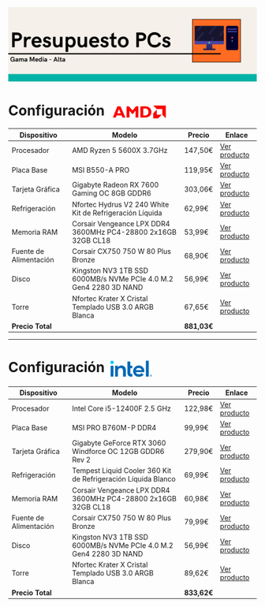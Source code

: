 ![header](imgs_presupuestos/Header.png)

# Configuración <img src="imgs_presupuestos/amd.png" alt="AMD Logo" width="108" style="vertical-align: middle; margin-left: 10px;"/>

| Dispositivo              | Modelo                                                                                                                                              | Precio   | Enlace                                                                                                                                                          |
|--------------------------|-----------------------------------------------------------------------------------------------------------------------------------------------------|----------|-----------------------------------------------------------------------------------------------------------------------------------------------------------------|
| Procesador               | AMD Ryzen 5 5600X 3.7GHz                                                                                                                            | 147,50€  | [Ver producto](https://www.pccomponentes.com/amd-ryzen-5-5600x-37ghz)                                                                                           |
| Placa Base               | MSI B550-A PRO                                                                                                                                      | 119,95€  | [Ver producto](https://www.pccomponentes.com/msi-b550-a-pro)                                                                                                    |
| Tarjeta Gráfica          | Gigabyte Radeon RX 7600 Gaming OC 8GB GDDR6                                                                                                        | 303,06€  | [Ver producto](https://www.pccomponentes.com/tarjeta-grafica-gigabyte-radeon-rx-7600-gaming-oc-8gb-gddr6)                                                       |
| Refrigeración            | Nfortec Hydrus V2 240 White Kit de Refrigeración Líquida                                                                                            | 62,99€   | [Ver producto](https://www.pccomponentes.com/nfortec-hydrus-v2-240-white-kit-de-refrigeracion-liquida)                                                          |
| Memoria RAM              | Corsair Vengeance LPX DDR4 3600MHz PC4-28800 2x16GB 32GB CL18                                                                                       | 53,99€   | [Ver producto](https://www.pccomponentes.com/corsair-vengeance-lpx-ddr4-3600mhz-pc4-28800-2x16gb-32gb-cl18)                                                     |
| Fuente de Alimentación   | Corsair CX750 750 W 80 Plus Bronze                                                                                                                  | 68,90€   | [Ver producto](https://www.pccomponentes.com/corsair-cx750-750-w-80-plus-bronze)                                                                                |
| Disco                    | Kingston NV3 1TB SSD 6000MB/s NVMe PCIe 4.0 M.2 Gen4 2280 3D NAND                                                                                  | 56,99€   | [Ver producto](https://www.pccomponentes.com/disco-duro-kingston-nv3-1tb-disco-ssd-6000mb-s-nvme-pcie-40-m2-gen4-2280-3d-nand)                                  |
| Torre                    | Nfortec Krater X Cristal Templado USB 3.0 ARGB Blanca                                                                                               | 67,65€   | [Ver producto](https://www.pccomponentes.com/nfortec-krater-x-cristal-templado-usb-30-argb-blanca)                                                              |
| **Precio Total**         |                                                                                                                                                     | **881,03€** |                                                                                                                                                                 |

---

# Configuración <img src="imgs_presupuestos/intel.png" alt="Intel Logo" width="85" style="vertical-align: middle; margin-left: 5px;"/>

| Dispositivo              | Modelo                                                                                                                                              | Precio   | Enlace                                                                                                                                                          |
|--------------------------|-----------------------------------------------------------------------------------------------------------------------------------------------------|----------|-----------------------------------------------------------------------------------------------------------------------------------------------------------------|
| Procesador               | Intel Core i5-12400F 2.5 GHz                                                                                                                        | 122,98€  | [Ver producto](https://www.pccomponentes.com/intel-core-i5-12400f-25-ghz)                                                                                       |
| Placa Base               | MSI PRO B760M-P DDR4                                                                                                                                | 99,99€   | [Ver producto](https://www.pccomponentes.com/msi-pro-b760m-p-ddr4)                                                                                              |
| Tarjeta Gráfica          | Gigabyte GeForce RTX 3060 Windforce OC 12GB GDDR6 Rev 2                                                                                             | 279,90€  | [Ver producto](https://www.pccomponentes.com/gigabyte-geforce-rtx-3060-windforce-oc-12gb-gddr6-rev-2)                                                           |
| Refrigeración            | Tempest Liquid Cooler 360 Kit de Refrigeración Líquida Blanco                                                                                       | 69,99€   | [Ver producto](https://www.pccomponentes.com/tempest-liquid-cooler-360-kit-de-refrigeracion-liquida-blanco)                                                     |
| Memoria RAM              | Corsair Vengeance LPX DDR4 3600MHz PC4-28800 2x16GB 32GB CL18                                                                                       | 60,98€   | [Ver producto](https://www.pccomponentes.com/corsair-vengeance-lpx-ddr4-3600mhz-pc4-28800-2x16gb-32gb-cl18)                                                     |
| Fuente de Alimentación   | Corsair CX750 750 W 80 Plus Bronze                                                                                                                  | 79,99€   | [Ver producto](https://www.pccomponentes.com/corsair-cx750-750-w-80-plus-bronze)                                                                                |
| Disco                    | Kingston NV3 1TB SSD 6000MB/s NVMe PCIe 4.0 M.2 Gen4 2280 3D NAND                                                                                  | 56,99€   | [Ver producto](https://www.pccomponentes.com/disco-duro-kingston-nv3-1tb-disco-ssd-6000mb-s-nvme-pcie-40-m2-gen4-2280-3d-nand)                                  |
| Torre                    | Nfortec Krater X Cristal Templado USB 3.0 ARGB Blanca                                                                                               | 89,62€   | [Ver producto](https://www.pccomponentes.com/nfortec-krater-x-cristal-templado-usb-30-argb-blanca)                                                              |
| **Precio Total**         |                                                                                                                                                     | **833,62€** |                                                                                                                                                                 |

